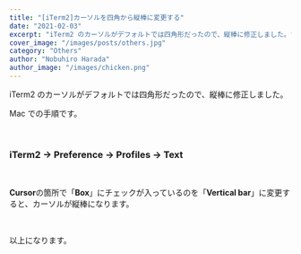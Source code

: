 ```yaml
---
title: "[iTerm2]カーソルを四角から縦棒に変更する"
date: "2021-02-03"
excerpt: "iTerm2 のカーソルがデフォルトでは四角形だったので、縦棒に修正しました。"
cover_image: "/images/posts/others.jpg"
category: "Others"
author: "Nobuhiro Harada"
author_image: "/images/chicken.png"
---
```


iTerm2 のカーソルがデフォルトでは四角形だったので、縦棒に修正しました。

Mac での手順です。

<br/>

### iTerm2 -> Preference -> Profiles -> Text

<br/>

**Cursor**の箇所で「**Box**」にチェックが入っているのを「**Vertical bar**」に変更すると、カーソルが縦棒になります。

<br/>

以上になります。

